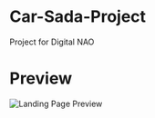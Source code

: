 # Car-Sada-Project
Project for Digital NAO
# Preview
![Landing Page Preview](https://github.com/PabelH/Caroline-Sada-Project/blob/main/images/Capture1.png)
